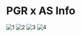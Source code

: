 # PGR x AS Info

![1](https://user-images.githubusercontent.com/67695500/128590842-ab2a044a-e3e0-421f-84db-829e1cf8ef27.png)
![2](https://user-images.githubusercontent.com/67695500/128590844-473b0cd3-17fa-451f-a00f-a7a97bfa19e3.png)
![3](https://user-images.githubusercontent.com/67695500/128590848-2cff8b09-8a63-429f-9c74-c714645c0bef.png)
![4](https://user-images.githubusercontent.com/67695500/128590850-94095016-89d8-4e4c-a49f-d88ff88c1cbc.gif)


